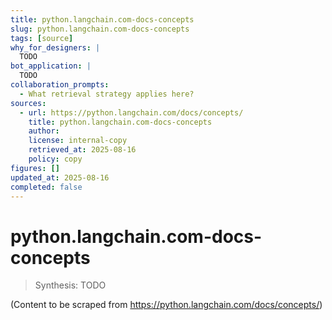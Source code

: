 ```yaml
---
title: python.langchain.com-docs-concepts
slug: python.langchain.com-docs-concepts
tags: [source]
why_for_designers: |
  TODO
bot_application: |
  TODO
collaboration_prompts:
  - What retrieval strategy applies here?
sources:
  - url: https://python.langchain.com/docs/concepts/
    title: python.langchain.com-docs-concepts
    author: 
    license: internal-copy
    retrieved_at: 2025-08-16
    policy: copy
figures: []
updated_at: 2025-08-16
completed: false
---
```


# python.langchain.com-docs-concepts

> Synthesis: TODO

(Content to be scraped from https://python.langchain.com/docs/concepts/)
